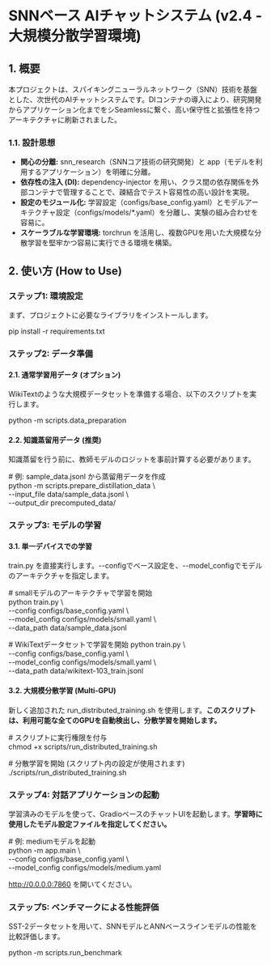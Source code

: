 # **SNNベース AIチャットシステム (v2.4 \- 大規模分散学習環境)**

## **1\. 概要**

本プロジェクトは、スパイキングニューラルネットワーク（SNN）技術を基盤とした、次世代のAIチャットシステムです。DIコンテナの導入により、研究開発からアプリケーション化までをシSeamlessに繋ぐ、高い保守性と拡張性を持つアーキテクチャに刷新されました。

### **1.1. 設計思想**

* **関心の分離:** snn\_research（SNNコア技術の研究開発）と app（モデルを利用するアプリケーション）を明確に分離。  
* **依存性の注入 (DI):** dependency-injector を用い、クラス間の依存関係を外部コンテナで管理することで、疎結合でテスト容易性の高い設計を実現。  
* **設定のモジュール化:** 学習設定（configs/base\_config.yaml）とモデルアーキテクチャ設定（configs/models/\*.yaml）を分離し、実験の組み合わせを容易に。  
* **スケーラブルな学習環境:** torchrun を活用し、複数GPUを用いた大規模な分散学習を堅牢かつ容易に実行できる環境を構築。

## **2\. 使い方 (How to Use)**

### **ステップ1: 環境設定**

まず、プロジェクトに必要なライブラリをインストールします。

pip install \-r requirements.txt

### **ステップ2: データ準備**

#### **2.1. 通常学習用データ (オプション)**

WikiTextのような大規模データセットを準備する場合、以下のスクリプトを実行します。

python \-m scripts.data\_preparation

#### **2.2. 知識蒸留用データ (推奨)**

知識蒸留を行う前に、教師モデルのロジットを事前計算する必要があります。

\# 例: sample\_data.jsonl から蒸留用データを作成  
python \-m scripts.prepare\_distillation\_data \\  
    \--input\_file data/sample\_data.jsonl \\  
    \--output\_dir precomputed\_data/

### **ステップ3: モデルの学習**

#### **3.1. 単一デバイスでの学習**

train.py を直接実行します。--configでベース設定を、--model\_configでモデルのアーキテクチャを指定します。

\# smallモデルのアーキテクチャで学習を開始  
python train.py \\  
    \--config configs/base\_config.yaml \\  
    \--model\_config configs/models/small.yaml \\  
    \--data\_path data/sample\_data.jsonl

\# WikiTextデータセットで学習を開始
python train.py \\  
    \--config configs/base\_config.yaml \\  
    \--model\_config configs/models/small.yaml \\  
    \--data\_path data/wikitext-103\_train.jsonl

#### **3.2. 大規模分散学習 (Multi-GPU)**

新しく追加された run\_distributed\_training.sh を使用します。**このスクリプトは、利用可能な全てのGPUを自動検出し、分散学習を開始します。**

\# スクリプトに実行権限を付与  
chmod \+x scripts/run\_distributed\_training.sh

\# 分散学習を開始 (スクリプト内の設定が使用されます)  
./scripts/run\_distributed\_training.sh

### **ステップ4: 対話アプリケーションの起動**

学習済みのモデルを使って、GradioベースのチャットUIを起動します。**学習時に使用したモデル設定ファイルを指定してください。**

\# 例: mediumモデルを起動  
python \-m app.main \\  
    \--config configs/base\_config.yaml \\  
    \--model\_config configs/models/medium.yaml

http://0.0.0.0:7860 を開いてください。

### **ステップ5: ベンチマークによる性能評価**

SST-2データセットを用いて、SNNモデルとANNベースラインモデルの性能を比較評価します。

python \-m scripts.run\_benchmark  
